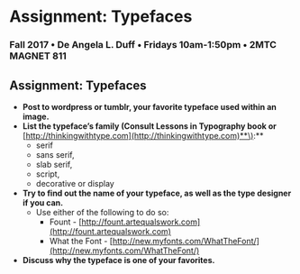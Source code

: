# Assignment: Typefaces

### Fall 2017 • De Angela L. Duff • Fridays 10am-1:50pm • 2MTC MAGNET 811

## Assignment: Typefaces

* **Post to wordpress or tumblr, your favorite typeface used within an image.**
* **List the typeface’s family \(Consult Lessons in Typography book or** [http://thinkingwithtype.com](http://thinkingwithtype.com)**\):**
  * serif
  * sans serif, 
  * slab serif, 
  * script, 
  * decorative or display
* **Try to find out the name of your typeface, as well as the type designer if you can.**
  * Use either of the following to do so: 
    * Fount - [http://fount.artequalswork.com](http://fount.artequalswork.com)
    * What the Font - [http://new.myfonts.com/WhatTheFont/](http://new.myfonts.com/WhatTheFont/)
* **Discuss why the typeface is one of your favorites.**

